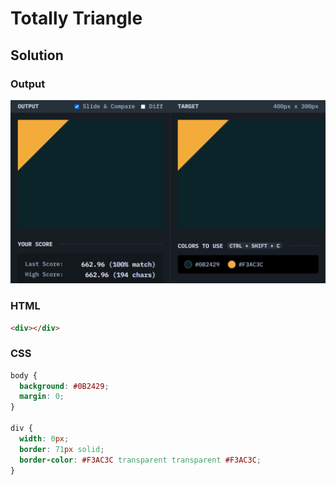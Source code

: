 # Totally Triangle

## Solution
### Output
![output screenshot](./../screenshot/02-01.png)
### HTML
```html
<div></div>
```

### CSS
```css
body {
  background: #0B2429;
  margin: 0;
}

div {
  width: 0px;
  border: 71px solid;
  border-color: #F3AC3C transparent transparent #F3AC3C;
}
```


